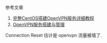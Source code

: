 参考文章

1. [完整CentOS搭建OpenVPN服务详细教程](https://www.bbsmax.com/A/kPzOX038Jx/)
2. [OpenVPN服务搭建与管理](https://my.oschina.net/u/3021599/blog/3048615)

Connection Reset 估计是 openvpn 流量被墙了.
